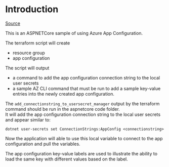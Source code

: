 # Introduction

[Source](https://docs.microsoft.com/en-us/azure/azure-app-configuration/quickstart-aspnet-core-app?tabs=core3x)

This is an ASPNETCore sample of using Azure App Configuration.

The terraform script will create 
- resource group
- app configuration

The script will output 
- a command to add the app configuration connection string to the local user secrets
- a sample AZ CLI command that must be run to add a sample key-value entries into the newly created app configuration.

The `add_connectionstring_to_usersecret_manager` output by the terraform command should be run in the aspnetcore code folder.  
It will add the app configuration connection string to the local user secrets and appear similar to:

```
dotnet user-secrets set ConnectionStrings:AppConfig <connectionstring>
```

Now the application will able to use this local variable to connect to the app configuration and pull the variables.

The app configuration key-value labels are used to illustrate the ability to load the same key with different values based on the label.


